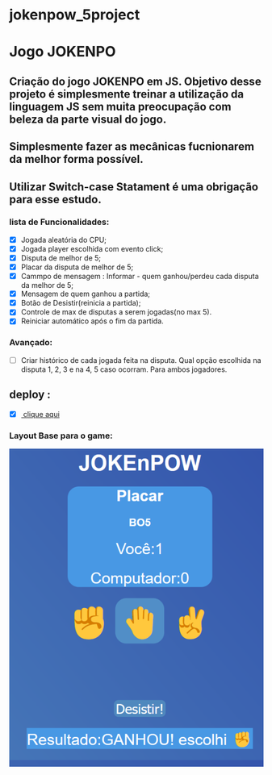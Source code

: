 ﻿# jokenpow_5project
 # Jogo JOKENPO
 
 ## Criação do jogo JOKENPO em JS. Objetivo desse projeto é simplesmente treinar a utilização da linguagem JS sem muita preocupação com beleza da parte visual do jogo. 
 ## Simplesmente fazer as mecânicas fucnionarem da melhor forma possível.
 ## Utilizar Switch-case Statament é uma obrigação para esse estudo.

### lista de Funcionalidades:

 - [X] Jogada aleatória do CPU;
 - [X] Jogada player escolhida com evento click;
 - [X] Disputa de melhor de 5;
 - [X] Placar da disputa de melhor de 5;
 - [X] Cammpo de mensagem : Informar - quem ganhou/perdeu cada disputa da melhor de 5;
 - [X] Mensagem de quem ganhou a partida;
 - [X] Botão de Desistir(reinicia a partida);
 - [X] Controle de max de disputas a serem jogadas(no max 5).
 - [X] Reiniciar automático após o fim da partida.

### Avançado:
- [ ] Criar histórico de cada jogada feita na disputa. Qual opção escolhida na disputa 1, 2, 3 e na 4, 5 caso ocorram. Para ambos jogadores.

 ## deploy :
  - [X] <a href="https://jokenpow.netlify.app/"> clique aqui</a>

  ### Layout Base para o game:</br>
  <img src="https://github.com/cdsalema/jokenpow_5project/blob/main/assets/images/LayoutBaseJOKEnPOW1.png">
